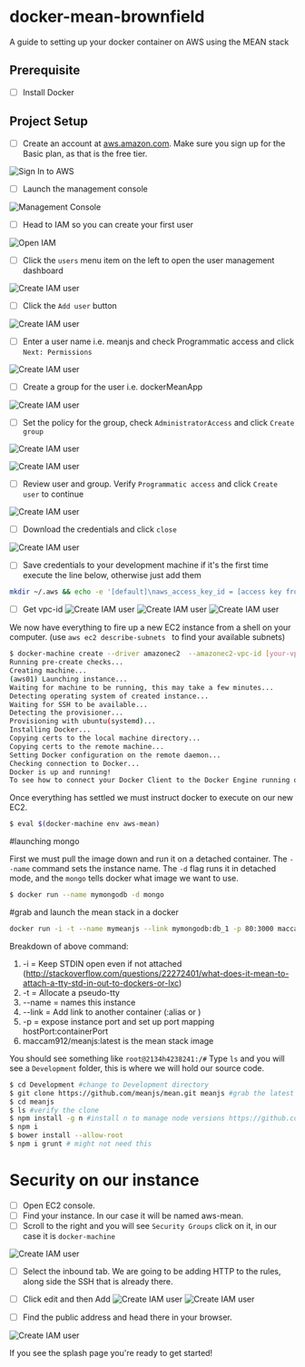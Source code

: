 # docker-mean-brownfield
A guide to setting up your docker container on AWS using the MEAN stack

## Prerequisite 
- [ ] Install Docker

## Project Setup

- [ ] Create an account at [aws.amazon.com](https://aws.amazon.com/ "AWS"). Make sure you sign up for the Basic plan, as that is the free tier.

![Sign In to AWS](./assets/images/01-brownfield-aws-signup.png "Logo Title Text 1")

- [ ] Launch the management console

 ![Management Console](./assets/images/02-brownfield-aws-console.png "Logo Title Text 2")

- [ ] Head to IAM so you can create your first user

 ![Open IAM](./assets/images/03-brownfield-aws-iam.png "Logo Title Text 3")

- [ ] Click the `users` menu item on the left to open the user management dashboard

 ![Create IAM user](./assets/images/04-brownfield-aws-iam-user.png "Logo Title Text 4")

- [ ] Click the `Add user` button

![Create IAM user](./assets/images/05-brownfield-aws-iam-user-add.png "Logo Title Text 5")

- [ ] Enter a user name i.e. meanjs and check Programmatic access and click `Next: Permissions`

![Create IAM user](./assets/images/06-brownfield-aws-user-userinfo.png "Logo Title Text 6")

 - [ ] Create a group for the user i.e. dockerMeanApp

![Create IAM user](./assets/images/07-brownfield-aws-user-groupinfo.png "Logo Title Text 6")

 - [ ] Set the policy for the group, check `AdministratorAccess` and click `Create group`

![Create IAM user](./assets/images/08-brownfield-aws-group-security.png "Logo Title Text 6")

![Create IAM user](./assets/images/09-brownfield-aws-group-created.png "Logo Title Text 6")

- [ ] Review user and group. Verify `Programmatic access` and click `Create user` to continue

![Create IAM user](./assets/images/10-brownfield-aws-review.png "Logo Title Text 6")

- [ ] Download the credentials and click `close`

![Create IAM user](./assets/images/11-brownfield-aws-download-credentials.png "Logo Title Text 6")

- [ ] Save credentials to your development machine if it's the first time execute the line below, otherwise just add them
```bash
mkdir ~/.aws && echo -e '[default]\naws_access_key_id = [access key from file]\naws_secret_access_key = [secret key from file]' > ~/.aws/credentials
```

- [ ] Get vpc-id
![Create IAM user](./assets/images/12-brownfield-aws-vpcid-1.png "Logo Title Text 6")
![Create IAM user](./assets/images/13-brownfield-aws-vpcid-2.png "Logo Title Text 6")
![Create IAM user](./assets/images/14-brownfield-aws-vpcid-3.png "Logo Title Text 6")

We now have everything to fire up a new EC2 instance from a shell on your computer. (use `aws ec2 describe-subnets
` to find your available subnets)

```bash
$ docker-machine create --driver amazonec2  --amazonec2-vpc-id [your-vpc-id] --amazonec2-zone a aws-mean
Running pre-create checks...
Creating machine...
(aws01) Launching instance...
Waiting for machine to be running, this may take a few minutes...
Detecting operating system of created instance...
Waiting for SSH to be available...
Detecting the provisioner...
Provisioning with ubuntu(systemd)...
Installing Docker...
Copying certs to the local machine directory...
Copying certs to the remote machine...
Setting Docker configuration on the remote daemon...
Checking connection to Docker...
Docker is up and running!
To see how to connect your Docker Client to the Docker Engine running on this virtual machine, run: docker-machine env aws-mean
```

Once everything has settled we must instruct docker to execute on our new EC2.
```bash
$ eval $(docker-machine env aws-mean)
```

#launching mongo

First we must pull the image down and run it on a detached container. The `--name` command sets the instance name. 
The `-d` flag runs it in detached mode, and the `mongo` tells docker what image we want to use. 

```bash
$ docker run --name mymongodb -d mongo
```

#grab and launch the mean stack in a docker

```bash
docker run -i -t --name mymeanjs --link mymongodb:db_1 -p 80:3000 maccam912/meanjs:latest bash
```



Breakdown of above command:
1. -i = Keep STDIN open even if not attached (http://stackoverflow.com/questions/22272401/what-does-it-mean-to-attach-a-tty-std-in-out-to-dockers-or-lxc)
2. -t = Allocate a pseudo-tty
3. --name = names this instance
4. --link = Add link to another container (<name or id>:alias or <name or id>)
5. -p = expose instance port and set up port mapping hostPort:containerPort
6. maccam912/meanjs:latest is the mean stack image

You should see something like `root@2134h4238241:/#`
Type `ls` and you will see a `Development` folder, this is where we will hold our source code.
```bash
$ cd Development #change to Development directory
$ git clone https://github.com/meanjs/mean.git meanjs #grab the latest meanjs stack
$ cd meanjs
$ ls #verify the clone
$ npm install -g n #install n to manage node versions https://github.com/tj/n
$ npm i
$ bower install --allow-root
$ npm i grunt # might not need this
```

# Security on our instance
- [ ] Open EC2 console. 
- [ ] Find your instance. In our case it will be named aws-mean.
- [ ] Scroll to the right and you will see `Security Groups` click on it, in our case it is `docker-machine` 

![Create IAM user](./assets/images/15-brownfield-aws-ec2-security-1.png "Logo Title Text 6")

- [ ] Select the inbound tab. We are going to be adding HTTP to the rules, along side the SSH that is already there.
- [ ] Click edit and then Add
![Create IAM user](./assets/images/16-brownfield-aws-ec2-security-2.png "Logo Title Text 6")
![Create IAM user](./assets/images/17-brownfield-aws-ec2-security-3.png "Logo Title Text 6")

- [ ] Find the public address and head there in your browser. 

![Create IAM user](./assets/images/18-brownfield-aws-get-url.png "Logo Title Text 6")

If you see the splash page you're ready to get started!



